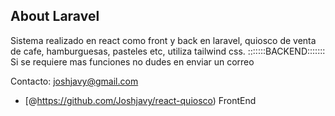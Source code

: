 ## About Laravel

Sistema realizado en react como front y back en laravel, quiosco de venta de cafe, hamburguesas, pasteles etc, utiliza tailwind css.
:::::::BACKEND:::::::
Si se requiere mas funciones no dudes en enviar un correo

Contacto: joshjavy@gmail.com
- [@https://github.com/Joshjavy/react-quiosco) FrontEnd